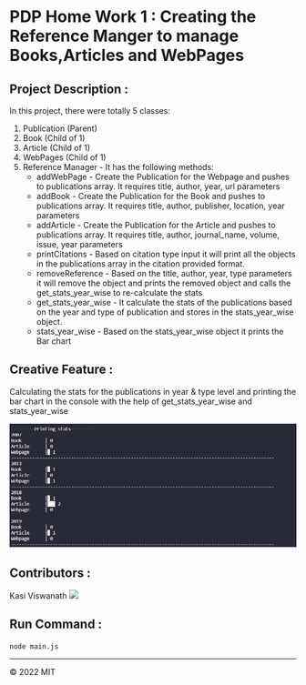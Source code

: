 # PDP Home Work 1 : Creating the Reference Manger to manage Books,Articles and WebPages

## Project Description :

In this project, there were totally 5 classes:

1. Publication (Parent)
2. Book (Child of 1)
3. Article (Child of 1)
4. WebPages (Child of 1)
5. Reference Manager - It has the following methods:
   - addWebPage - Create the Publication for the Webpage and pushes to publications array. It requires title, author, year, url parameters
   - addBook - Create the Publication for the Book and pushes to publications array. It requires title, author, publisher, location, year parameters
   - addArticle - Create the Publication for the Article and pushes to publications array. It requires title, author, journal_name, volume, issue, year parameters
   - printCitations - Based on citation type input it will print all the objects in the publications array in the citation provided format.
   - removeReference - Based on the title, author, year, type parameters it will remove the object and prints the removed object and calls the get_stats_year_wise to re-calculate the stats
   - get_stats_year_wise - It calculate the stats of the publications based on the year and type of publication and stores in the stats_year_wise object.
   - stats_year_wise - Based on the stats_year_wise object it prints the Bar chart

## Creative Feature :

Calculating the stats for the publications in year & type level and printing the bar chart in the console with the help of get_stats_year_wise and stats_year_wise

![Stats Image](stats.png)

## Contributors :

Kasi Viswanath ![](https://avatars.githubusercontent.com/u/41234838?s=400&u=91eaca61edd2ff6ff5616c91f614753b13392fd3&v=4)

## Run Command :

```
node main.js
```

---

© 2022 MIT
